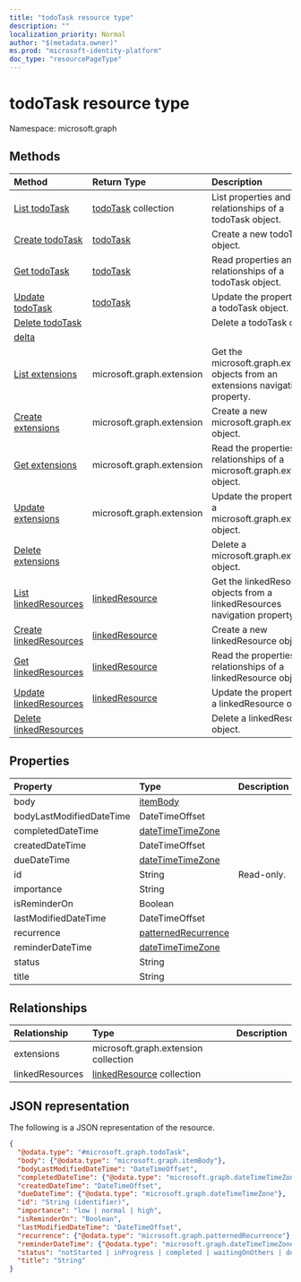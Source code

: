 ```yaml
---
title: "todoTask resource type"
description: ""
localization_priority: Normal
author: "$(metadata.owner)"
ms.prod: "microsoft-identity-platform"
doc_type: "resourcePageType"
---
```


# todoTask resource type

Namespace: microsoft.graph

## Methods

| Method                                                              | Return Type                                       | Description                                                                       |
| :------------------------------------------------------------------ | :------------------------------------------------ | :-------------------------------------------------------------------------------- |
| [List todoTask](../api/todotask-list.md)                            | [todoTask](todoTask.md) collection                | List properties and relationships of a todoTask object.                           |
| [Create todoTask](../api/todotask-create.md)                        | [todoTask](todoTask.md)                           | Create a new todoTask object.                                                     |
| [Get todoTask](../api/todotask-get.md)                              | [todoTask](todoTask.md)                           | Read properties and relationships of a todoTask object.                           |
| [Update todoTask](../api/todotask-update.md)                        | [todoTask](todoTask.md)                           | Update the properties of a todoTask object.                                       |
| [Delete todoTask](../api/todotask-delete.md)                        |                                                   | Delete a todoTask object.                                                         |
| [delta](../api/todotask-delta.md)                                   |                                                   |                                                                                   |
| [List extensions](../api/todotask-list-extensions.md)               | microsoft.graph.extension                         | Get the microsoft.graph.extension objects from an extensions navigation property. |
| [Create extensions](../api/todotask-post-extensions.md)             | microsoft.graph.extension                         | Create a new microsoft.graph.extension object.                                    |
| [Get extensions](../api/todotask-get-extensions.md)                 | microsoft.graph.extension                         | Read the properties and relationships of a microsoft.graph.extension object.      |
| [Update extensions](../api/todotask-update-extensions.md)           | microsoft.graph.extension                         | Update the properties of a microsoft.graph.extension object.                      |
| [Delete extensions](../api/todotask-delete-extensions.md)           |                                                   | Delete a microsoft.graph.extension object.                                        |
| [List linkedResources](../api/todotask-list-linkedresources.md)     | [linkedResource](../resources/-linkedresource.md) | Get the linkedResource objects from a linkedResources navigation property.        |
| [Create linkedResources](../api/todotask-post-linkedresources.md)   | [linkedResource](../resources/-linkedresource.md) | Create a new linkedResource object.                                               |
| [Get linkedResources](../api/todotask-get-linkedresources.md)       | [linkedResource](../resources/-linkedresource.md) | Read the properties and relationships of a linkedResource object.                 |
| [Update linkedResources](../api/todotask-update-linkedresources.md) | [linkedResource](../resources/-linkedresource.md) | Update the properties of a linkedResource object.                                 |
| [Delete linkedResources](../api/todotask-delete-linkedresources.md) |                                                   | Delete a linkedResource object.                                                   |

## Properties

| Property                 | Type                                                       | Description |
| :----------------------- | :--------------------------------------------------------- | :---------- |
| body                     | [itemBody](../resources/itembody.md)                       |             |
| bodyLastModifiedDateTime | DateTimeOffset                                             |             |
| completedDateTime        | [dateTimeTimeZone](../resources/datetimetimezone.md)       |             |
| createdDateTime          | DateTimeOffset                                             |             |
| dueDateTime              | [dateTimeTimeZone](../resources/datetimetimezone.md)       |             |
| id                       | String                                                     | Read-only.  |
| importance               | String                                                     |             |
| isReminderOn             | Boolean                                                    |             |
| lastModifiedDateTime     | DateTimeOffset                                             |             |
| recurrence               | [patternedRecurrence](../resources/patternedrecurrence.md) |             |
| reminderDateTime         | [dateTimeTimeZone](../resources/datetimetimezone.md)       |             |
| status                   | String                                                     |             |
| title                    | String                                                     |             |

## Relationships

| Relationship    | Type                                                        | Description |
| :-------------- | :---------------------------------------------------------- | :---------- |
| extensions      | microsoft.graph.extension collection                        |             |
| linkedResources | [linkedResource](../resources/linkedresource.md) collection |             |

## JSON representation

The following is a JSON representation of the resource.

<!-- {
  "blockType": "resource",
  "keyProperty": "id",
  "@odata.type": "microsoft.graph.todoTask",
  "baseType": "microsoft.graph.entity",
  "openType": False
}
-->

```json
{
  "@odata.type": "#microsoft.graph.todoTask",
  "body": {"@odata.type": "microsoft.graph.itemBody"},
  "bodyLastModifiedDateTime": "DateTimeOffset",
  "completedDateTime": {"@odata.type": "microsoft.graph.dateTimeTimeZone"},
  "createdDateTime": "DateTimeOffset",
  "dueDateTime": {"@odata.type": "microsoft.graph.dateTimeTimeZone"},
  "id": "String (identifier)",
  "importance": "low | normal | high",
  "isReminderOn": "Boolean",
  "lastModifiedDateTime": "DateTimeOffset",
  "recurrence": {"@odata.type": "microsoft.graph.patternedRecurrence"},
  "reminderDateTime": {"@odata.type": "microsoft.graph.dateTimeTimeZone"},
  "status": "notStarted | inProgress | completed | waitingOnOthers | deferred",
  "title": "String"
}
```

